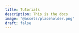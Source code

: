 ```yaml
---
title: Tutorials
description: This is the docs
image: "@assets/placeholder.png"
draft: false
---
```

